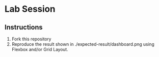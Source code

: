 # Lab Session

## Instructions

1. Fork this repository
2. Reproduce the result shown in ./expected-result/dashboard.png using Flexbox and/or Grid Layout.
